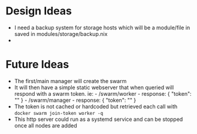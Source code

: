 # Design Ideas
- I need a backup system for storage hosts which will be a module/file in saved in modules/storage/backup.nix
- 


# Future Ideas
- The first/main manager will create the swarm
- It will then have a simple static webserver that when queried will respond with a swarm token.
    ie:
        - <swarm-manager-ip>/swarm/worker - response: { "token": "<swarm-worker-token>" }
        - <swarm-manager-ip>/swarm/manager - response: { "token": "<swarm-manager-token>" }
- The token is not cached or hardcoded but retrieved each call with `docker swarm join-token worker -q`
- This http server could run as a systemd service and can be stopped once all nodes are added
